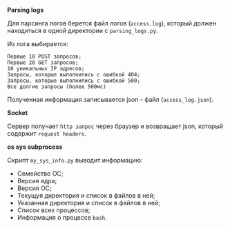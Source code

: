 **Parsing logs**

Для парсинга логов берется файл логов (`access.log`), который должен находиться в одной директории с `parsing_logs.py`.

Из лога выбирается:

    Первые 10 POST запросов;
    Первые 20 GET запросов;
    10 уникальных IP адресов;
    Запросы, которые выполнились с ошибкой 404;
    Запросы, которые выполнились с ошибкой 500;
    Все долгие запросы (более 500мс)

Полученная информация записывается json - файл (`access_log.json`).

**Socket**

Сервер получает `http запрос` через браузер и возвращает json, который содержит `request headers`.

**os sys subprocess**

 Скрипт `my_sys_info.py` выводит информацию:
 
 - Cемейство ОС;
 - Версия ядра;
 - Версия ОС;
 - Текущуя директория и список в файлов в ней;
 - Указанная директория и список в файлов в ней;
 - Список всех процессов;
 - Информация о процессе `bash`.